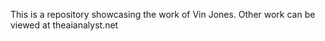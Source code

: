 This is a repository showcasing the work of Vin Jones. Other work can be viewed at theaianalyst.net
